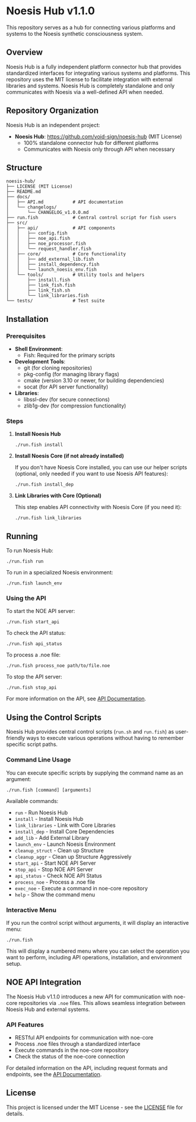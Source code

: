 # Noesis Hub v1.1.0

This repository serves as a hub for connecting various platforms and systems to the Noesis synthetic consciousness system.

## Overview

Noesis Hub is a fully independent platform connector hub that provides standardized interfaces for integrating various systems and platforms. This repository uses the MIT license to facilitate integration with external libraries and systems. Noesis Hub is completely standalone and only communicates with Noesis via a well-defined API when needed.

## Repository Organization

Noesis Hub is an independent project:
- **Noesis Hub**: https://github.com/void-sign/noesis-hub (MIT License)
  - 100% standalone connector hub for different platforms
  - Communicates with Noesis only through API when necessary

## Structure

```
noesis-hub/
├── LICENSE (MIT License)
├── README.md
├── docs/
│   ├── API.md           # API documentation
│   └── changelogs/
│       └── CHANGELOG_v1.0.0.md
├── run.fish             # Central control script for fish users
├── src/
│   ├── api/             # API components
│   │   ├── config.fish
│   │   ├── noe_api.fish
│   │   ├── noe_processor.fish
│   │   └── request_handler.fish
│   ├── core/            # Core functionality
│   │   ├── add_external_lib.fish
│   │   ├── install_dependency.fish
│   │   └── launch_noesis_env.fish
│   └── tools/           # Utility tools and helpers
│       ├── install.fish
│       ├── link_fish.fish
│       ├── link_fish.sh
│       └── link_libraries.fish
└── tests/               # Test suite
```

## Installation

### Prerequisites

- **Shell Environment**:
  - Fish: Required for the primary scripts
- **Development Tools**: 
  - git (for cloning repositories)
  - pkg-config (for managing library flags)
  - cmake (version 3.10 or newer, for building dependencies)
  - socat (for API server functionality)
- **Libraries**:
  - libssl-dev (for secure connections)
  - zlib1g-dev (for compression functionality)

### Steps

1. **Install Noesis Hub**

   ```fish
   ./run.fish install
   ```

2. **Install Noesis Core (if not already installed)**

   If you don't have Noesis Core installed, you can use our helper scripts (optional, only needed if you want to use Noesis API features):

   ```fish
   ./run.fish install_dep
   ```

3. **Link Libraries with Core (Optional)**

   This step enables API connectivity with Noesis Core (if you need it):
   
   ```fish
   ./run.fish link_libraries
   ```

## Running

To run Noesis Hub:

```fish
./run.fish run
```

To run in a specialized Noesis environment:

```fish
./run.fish launch_env
```

### Using the API

To start the NOE API server:

```fish
./run.fish start_api
```

To check the API status:

```fish
./run.fish api_status
```

To process a .noe file:

```fish
./run.fish process_noe path/to/file.noe
```

To stop the API server:

```fish
./run.fish stop_api
```

For more information on the API, see [API Documentation](docs/API.md).

## Using the Control Scripts

Noesis Hub provides central control scripts (`run.sh` and `run.fish`) as user-friendly ways to execute various operations without having to remember specific script paths.

### Command Line Usage

You can execute specific scripts by supplying the command name as an argument:

```fish
./run.fish [command] [arguments]
```

Available commands:
- `run` - Run Noesis Hub
- `install` - Install Noesis Hub
- `link_libraries` - Link with Core Libraries
- `install_dep` - Install Core Dependencies
- `add_lib` - Add External Library
- `launch_env` - Launch Noesis Environment 
- `cleanup_struct` - Clean up Structure
- `cleanup_aggr` - Clean up Structure Aggressively
- `start_api` - Start NOE API Server
- `stop_api` - Stop NOE API Server
- `api_status` - Check NOE API Status
- `process_noe` - Process a .noe file
- `exec_noe` - Execute a command in noe-core repository
- `help` - Show the command menu

### Interactive Menu

If you run the control script without arguments, it will display an interactive menu:

```fish
./run.fish
```

This will display a numbered menu where you can select the operation you want to perform, including API operations, installation, and environment setup.

## NOE API Integration

The Noesis Hub v1.1.0 introduces a new API for communication with noe-core repositories via `.noe` files. This allows seamless integration between Noesis Hub and external systems.

### API Features

- RESTful API endpoints for communication with noe-core
- Process .noe files through a standardized interface
- Execute commands in the noe-core repository 
- Check the status of the noe-core connection

For detailed information on the API, including request formats and endpoints, see the [API Documentation](docs/API.md).

## License

This project is licensed under the MIT License - see the [LICENSE](LICENSE) file for details.
